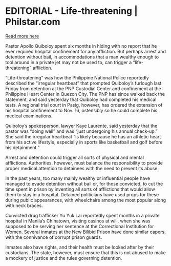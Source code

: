 # EDITORIAL - Life-threatening | Philstar.com

[Read more here](https://www.philstar.com/opinion/2024/11/13/2399686/editorial-life-threatening)

Pastor Apollo Quiboloy spent six months in hiding with no report that he ever required hospital confinement for any affliction. But perhaps arrest and detention without bail, in accommodations that a man wealthy enough to tool around in a private jet may not be used to, can trigger a “life-threatening” affliction.

“Life-threatening” was how the Philippine National Police reportedly described the “irregular heartbeat” that prompted Quiboloy’s furlough last Friday from detention at the PNP Custodial Center and confinement at the Philippine Heart Center in Quezon City. The PNP has since walked back the statement, and said yesterday that Quiboloy had completed his medical tests. A regional trial court in Pasig, however, has ordered the extension of his hospital confinement to Nov. 16, ostensibly so he could complete his medical examinations.

Quiboloy’s spokesperson, lawyer Kaye Laurente, said yesterday that the pastor was “doing well” and was “just undergoing his annual check-up.” She said the irregular heartbeat “is likely because he has an athletic heart from his active lifestyle, especially in sports like basketball and golf before his detainment.”

Arrest and detention could trigger all sorts of physical and mental afflictions. Authorities, however, must balance the responsibility to provide proper medical attention to detainees with the need to prevent its abuse.

In the past years, too many mainly wealthy or influential people have managed to evade detention without bail or, for those convicted, to cut the time spent in prison by inventing all sorts of afflictions that would allow them to stay in a hospital. Detained politicians have used props for these during public appearances, with wheelchairs among the most popular along with neck braces.

Convicted drug trafficker Yu Yuk Lai reportedly spent months in a private hospital in Manila’s Chinatown, visiting casinos at will, when she was supposed to be serving her sentence at the Correctional Institution for Women. Several inmates at the New Bilibid Prison have done similar capers, with the connivance of corrupt prison guards.

Inmates also have rights, and their health must be looked after by their custodians. The state, however, must ensure that this is not abused to make a mockery of justice and the rules governing detention.